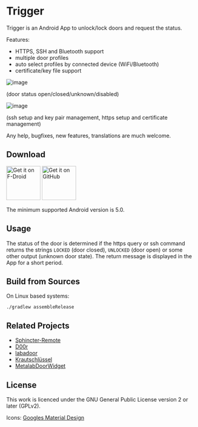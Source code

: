 Trigger
=======

Trigger is an Android App to unlock/lock doors and request the status.

Features:
 - HTTPS, SSH and Bluetooth support
 - multiple door profiles
 - auto select profiles by connected device (WiFi/Bluetooth)
 - certificate/key file support

![image](screenshot_states.png)

(door status open/closed/unknown/disabled)

![image](screenshot_settings.png)

(ssh setup and key pair management, https setup and certificate management)

Any help, bugfixes, new features, translations are much welcome.

## Download

[<img src="fdroid.png" alt="Get it on F-Droid" height="90">](https://f-droid.org/packages/com.example.trigger/)
[<img src="apk.png" alt="Get it on GitHub" height="90">](https://github.com/mwarning/trigger/releases)

The minimum supported Android version is 5.0.

## Usage

The status of the door is determined if the https query or ssh command returns the strings `LOCKED` (door closed), `UNLOCKED` (door open) or some other output (unknown door state). The return message is displayed in the App for a short period.

## Build from Sources

On Linux based systems:

```
./gradlew assembleRelease
```

## Related Projects

* [Sphincter-Remote](https://github.com/openlab-aux/Sphincter-Remote)
* [D00r](https://github.com/h42i/d00r-app)
* [labadoor](https://github.com/ToLABaki/labadoor)
* [Krautschlüssel](https://gitlab.com/fiveop/krautschluessel)
* [MetalabDoorWidget](https://github.com/zoff99/MetalabDoorWidget)

## License

This work is licenced under the GNU General Public License version 2 or later (GPLv2).

Icons: [Googles Material Design](https://material.io/tools/icons/)
